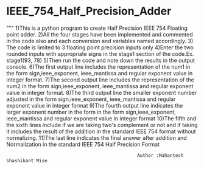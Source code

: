 # IEEE_754_Half_Precision_Adder
""" 1)This is a python program to create Half Precision IEEE 754 Floating point adder.
    2)All the four stages have been implemented and commented in the code also and each conversion
      and variables named accordingly.
    3) The code is limited to 3 floating point precision inputs only
    4)Enter the two rounded inputs with appropriate signs in the stage1  section of the code.Ex. stage1(93, 78)
    5)Then run the code and note down the results in the output console.
    6)The first output line includes the representation of the num1 in the form sign,ieee_exponent,
    ieee_mantissa and regular exponent value in integer format.
    7)The second output line includes the representation of the num2 in the form sign,ieee_exponent,
    ieee_mantissa and regular exponent value in integer format.
    8)The third output line the smaller exponent number adjusted in the form sign,ieee_exponent,
    ieee_mantissa and regular exponent value in integer format
    9)The fourth output line indicates the larger exponent number in the form in the form sign,ieee_exponent,
    ieee_mantissa and regular exponent value in integer format
    10)The fifth and the sixth lines include if we are taking two's complement or not and if taking it
    includes the result of the addition in the standard IEEE 754 format without normalizing.
    11)The last line indicates the final answer after addition and Normalization in the standard
       IEEE 754 Half Precision Format

                                                    Author :Mahantesh Shashikant Mise
                                                   

